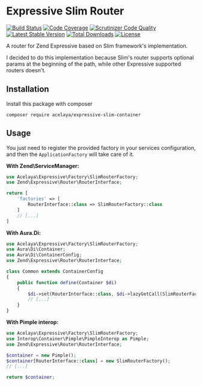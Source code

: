 # Expressive Slim Router

[![Build Status](https://travis-ci.org/acelaya/expressive-slim-router.svg?branch=master)](https://travis-ci.org/acelaya/expressive-slim-router)
[![Code Coverage](https://scrutinizer-ci.com/g/acelaya/expressive-slim-router/badges/coverage.png?b=master)](https://scrutinizer-ci.com/g/acelaya/expressive-slim-router/?branch=master)
[![Scrutinizer Code Quality](https://scrutinizer-ci.com/g/acelaya/expressive-slim-router/badges/quality-score.png?b=master)](https://scrutinizer-ci.com/g/acelaya/expressive-slim-router/?branch=master)
[![Latest Stable Version](https://poser.pugx.org/acelaya/expressive-slim-router/v/stable.png)](https://packagist.org/packages/acelaya/expressive-slim-router)
[![Total Downloads](https://poser.pugx.org/acelaya/expressive-slim-router/downloads.png)](https://packagist.org/packages/acelaya/expressive-slim-router)
[![License](https://poser.pugx.org/acelaya/expressive-slim-router/license.png)](https://packagist.org/packages/acelaya/expressive-slim-router)

A router for Zend Expressive based on Slim framework's implementation.

I decided to do this implementation because Slim's router supports optional params at the beginning of the path, while other Expressive supported routers doesn't.

## Installation

Install this package with composer

`composer require acelaya/expressive-slim-container`

## Usage

You just need to register the provided factory in your services configuration, and then the `ApplicationFactory` will take care of it.

**With Zend\ServiceManager:**

```php
use Acelaya\Expressive\Factory\SlimRouterFactory;
use Zend\Expressive\Router\RouterInterface;

return [
    'factories' => [
        RouterInterface::class => SlimRouterFactory::class
    ]
    // [...]
]
```

**With Aura.Di:**

```php
use Acelaya\Expressive\Factory\SlimRouterFactory;
use Aura\Di\Container;
use Aura\Di\ContainerConfig;
use Zend\Expressive\Router\RouterInterface;

class Common extends ContainerConfig
{
    public function define(Container $di)
    {
        $di->set(RouterInterface::class, $di->lazyGetCall(SlimRouterFactory::class, '__invoke', $di));
        // [...]
    }
}
```

**With Pimple interop:**

```php
use Acelaya\Expressive\Factory\SlimRouterFactory;
use Interop\Container\Pimple\PimpleInterop as Pimple;
use Zend\Expressive\Router\RouterInterface;

$container = new Pimple();
$container[RouterInterface::class] = new SlimRouterFactory();
// [...]

return $container;
```
